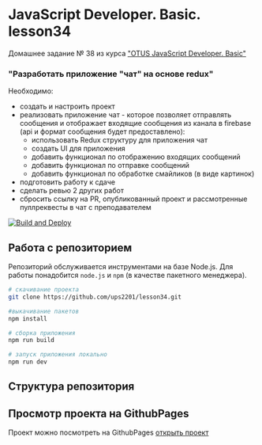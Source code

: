 # JavaScript Developer. Basic. lesson34

Домашнее задание № 38 из курса ["OTUS JavaScript Developer. Basic"](https://github.com/vvscode/otus--javascript-basic/blob/master/lessons/lesson38/homework.md)

### "Разработать приложение "чат" на основе redux"

Необходимо:

- создать и настроить проект
- реализовать приложение чат - которое позволяет отправлять сообщения и отображает входящие сообщения из канала в firebase (api и формат сообщения будет предоставлено):
  - использовать Redux структуру для приложения чат
  - создать UI для приложения
  - добавить функционал по отображению входящих сообщений
  - добавить функционал по отправке сообщений
  - добавить функционал по обработке смайликов (в виде картинок)
- подготовить работу к сдаче
- сделать ревью 2 других работ
- сбросить ссылку на PR, опубликованный проект и рассмотренные пуллреквесты в чат с преподавателем

[![Build and Deploy](https://github.com/ups2201/lesson34/actions/workflows/deploy.yml/badge.svg)](https://github.com/ups2201/lesson34/actions/workflows/deploy.yml)

## Работа с репозиторием

Репозиторий обслуживается инструментами на базе Node.js. Для работы понадобится `node.js` и `npm` (в качестве пакетного менеджера).

```bash
# скачивание проекта
git clone https://github.com/ups2201/lesson34.git

#выкачивание пакетов
npm install

# сборка приложения
npm run build

# запуск приложения локально
npm run dev
```


## Структура репозитория


## Просмотр проекта на GithubPages
Проект можно посмотреть на GithubPages [открыть проект](https://ups2201.github.io/lesson34/)
